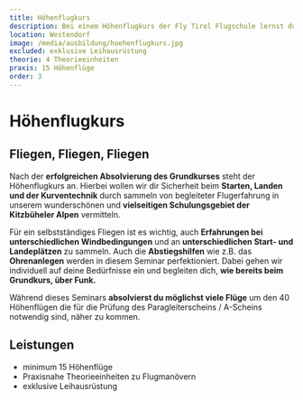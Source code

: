 ```yaml
---
title: Höhenflugkurs
description: Bei einem Höhenflugkurs der Fly Tirol Flugschule lernst du unter der Begleitung von absoluten Profis Sicherheit beim Starten, Landen und der Kurventechnik. Während dieses Seminars absolvierst du möglichst viele Flüge um den 40 Höhenflügen die für die Prüfung des A-Scheins notwendig sind, näher zu kommen.
location: Westendorf
image: /media/ausbildung/hoehenflugkurs.jpg
excluded: exklusive Leihausrüstung
theorie: 4 Theorieeinheiten
praxis: 15 Höhenflüge
order: 3
---
```


# Höhenflugkurs

## Fliegen, Fliegen, Fliegen

Nach der **erfolgreichen Absolvierung des Grundkurses** steht der Höhenflugkurs an. Hierbei wollen wir dir Sicherheit beim **Starten, Landen und der Kurventechnik** durch sammeln von begleiteter Flugerfahrung in unserem wunderschönen und **vielseitigen Schulungsgebiet der Kitzbüheler Alpen** vermitteln. 

Für ein selbstständiges Fliegen ist es wichtig, auch **Erfahrungen bei unterschiedlichen Windbedingungen** und an **unterschiedlichen Start- und Landeplätzen** zu sammeln. Auch die **Abstiegshilfen** wie z.B. das **Ohrenanlegen** werden in diesem Seminar perfektioniert. Dabei gehen wir individuell auf deine Bedürfnisse ein und begleiten dich, **wie bereits beim Grundkurs, über Funk.**

Während dieses Seminars **absolvierst du möglichst viele Flüge** um den 40 Höhenflügen die für die Prüfung des Paragleiterscheins / A-Scheins notwendig sind, näher zu kommen.

<ContentImageGallery path="/media/ausbildung/hoehenflugkurs/"/>

## Leistungen

- minimum 15 Höhenflüge
- Praxisnahe Theorieeinheiten zu Flugmanövern
- exklusive Leihausrüstung
